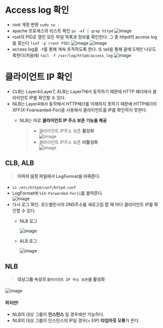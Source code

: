 # Access log 확인
- root 계정 변환
  `sudo su -`
- apache 프로세스의 리스트 확인
  `ps -ef | grep httpd`
  ![image](https://user-images.githubusercontent.com/79209568/169430140-3fbeeb10-0e0e-4fc4-b1fb-b601823ec610.png)
- root의 PID로 열린 모든 파일 목록과 정보를 확인한다. 그 중 httpd의 access log를 찾는다
  `lsof -p (root PID)`
  ![image](https://user-images.githubusercontent.com/79209568/169431067-e17c4ef9-926c-4cdf-bd63-1e747d587226.png)
  ![image](https://user-images.githubusercontent.com/79209568/169431075-fc0724a3-600d-41a3-8267-00a5393b958b.png)
- access log를 `-f`를 통해 계속 추적하도록 한다. 또 tail을 통해 끝에 5개만 나오도록한다(처음에)
  `tail -f /var/log/httpd/access_log` 
  ![image](https://user-images.githubusercontent.com/79209568/169431477-2280a607-46be-4b2b-bd75-81a82345e23b.png)

# 클라이언트 IP 확인
- CLB는 Layer4/Layer7, ALB는 Layer7에서 동작하기 때문에 HTTP 헤더에서 클라이언트 IP를 확인할 수 있다.
- NLB는 Layer4에서 동작해서 HTTP헤더를 이해하지 못하기 때문에 HTTP헤더의 XFF(X-Foarwarded-For)을 사용해서 클라이언트를 IP를 확인하지 못한다.
  - NLB는 따로 **클라이언트 IP 주소 보존 기능을 제공**
    > - 클라이언트 IP주소 보존 **활성화**  
    >   ![image](https://user-images.githubusercontent.com/79209568/169432203-565b7d7e-4dfa-4a75-8a14-1c8c0afaabb7.png)
    > - 클라이언트 IP주소 보존 **비활성화**  
    >   ![image](https://user-images.githubusercontent.com/79209568/169432294-15a3a9d1-0282-4d23-b986-f784aec0af85.png)

    >   

## CLB, ALB
> #### 아파치 설정 파일에서 LogFormat을 바꿔준다.
- `vi /etc/httpd/conf/httpd.conf`
- LogFormat에 `%{X-Forwarded-For}i`를 붙여준다.  
  ![image](https://user-images.githubusercontent.com/79209568/169432544-d4e23eb2-6a93-4001-b519-2dca22333505.png)
- 다시 로그 확인. 로드밸런서의 DNS주소를 새로고침 할 때 마다 클라이언트 IP를 확인할 수 있다.
  - NLB 로그  
    
    ![image](https://user-images.githubusercontent.com/79209568/169433482-667f01bd-ba60-4f14-8fde-4a7e99fe3cb3.png)
  - ALB 로그  
    
    ![image](https://user-images.githubusercontent.com/79209568/169433591-8f7d5542-7f87-415d-9ec7-d2a1202c9e0b.png)

## NLB
> #### 대상그룹 속성의 `클라이언트 IP 주소 보존`을 활성화
  ![image](https://user-images.githubusercontent.com/79209568/169431828-76974112-d31b-4ecd-b5af-4e03677bc63b.png)

#### 하지만!
- NLB의 대상 그룹이 **인스턴스** 일 경우에만 가능하다.
- NLB의 대상 그룹이 인스턴스의 IP일 경우(+ EIP) **타임아웃 오류**가 뜬다

